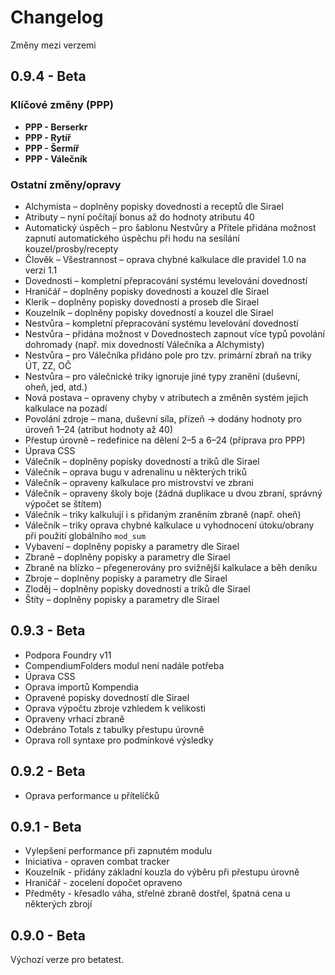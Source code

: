 Changelog
=========
Změny mezi verzemi

0.9.4 - Beta
------------
### Klíčové změny (PPP)
* **PPP - Berserkr**
* **PPP - Rytíř**
* **PPP - Šermíř**
* **PPP - Válečník**

### Ostatní změny/opravy
* Alchymista – doplněny popisky dovedností a receptů dle Sirael  
* Atributy – nyní počítají bonus až do hodnoty atributu 40  
* Automatický úspěch – pro šablonu Nestvůry a Přítele přidána možnost zapnutí automatického úspěchu při hodu na sesílání kouzel/prosby/recepty  
* Člověk – Všestrannost – oprava chybné kalkulace dle pravidel 1.0 na verzi 1.1  
* Dovednosti – kompletní přepracování systému levelování dovedností  
* Hraničář – doplněny popisky dovedností a kouzel dle Sirael  
* Klerik – doplněny popisky dovedností a proseb dle Sirael  
* Kouzelník – doplněny popisky dovedností a kouzel dle Sirael  
* Nestvůra – kompletní přepracování systému levelování dovedností  
* Nestvůra – přidána možnost v Dovednostech zapnout více typů povolání dohromady (např. mix dovedností Válečníka a Alchymisty)  
* Nestvůra – pro Válečníka přidáno pole pro tzv. primární zbraň na triky ÚT, ZZ, OČ  
* Nestvůra – pro válečnické triky ignoruje jiné typy zranění (duševní, oheň, jed, atd.)  
* Nová postava – opraveny chyby v atributech a změněn systém jejich kalkulace na pozadí  
* Povolání zdroje – mana, duševní síla, přízeň → dodány hodnoty pro úroveň 1–24 (atribut hodnoty až 40)  
* Přestup úrovně – redefinice na dělení 2–5 a 6–24 (příprava pro PPP)  
* Úprava CSS  
* Válečník – doplněny popisky dovedností a triků dle Sirael  
* Válečník – oprava bugu v adrenalinu u některých triků  
* Válečník – opraveny kalkulace pro mistrovství ve zbrani  
* Válečník – opraveny školy boje (žádná duplikace u dvou zbraní, správný výpočet se štítem)  
* Válečník – triky kalkulují i s přidaným zraněním zbraně (např. oheň)  
* Válečník – triky oprava chybné kalkulace u vyhodnocení útoku/obrany při použití globálního `mod_sum`  
* Vybavení – doplněny popisky a parametry dle Sirael  
* Zbraně – doplněny popisky a parametry dle Sirael  
* Zbraně na blízko – přegenerovány pro svižnější kalkulace a běh deníku  
* Zbroje – doplněny popisky a parametry dle Sirael  
* Zloděj – doplněny popisky dovedností a triků dle Sirael  
* Štíty – doplněny popisky a parametry dle Sirael

0.9.3 - Beta
------------
* Podpora Foundry v11
* CompendiumFolders modul není nadále potřeba
* Úprava CSS
* Oprava importů Kompendia
* Opravené popisky dovedností dle Sirael
* Oprava výpočtu zbroje vzhledem k velikosti
* Opraveny vrhací zbraně
* Odebráno Totals z tabulky přestupu úrovně
* Oprava roll syntaxe pro podmínkové výsledky

0.9.2 - Beta
------------
* Oprava performance u přítelíčků

0.9.1 - Beta
------------
* Vylepšení performance při zapnutém modulu
* Iniciativa - opraven combat tracker
* Kouzelník - přidány základní kouzla do výběru při přestupu úrovně
* Hraničář - zocelení dopočet opraveno
* Předměty - křesadlo váha, střelné zbraně dostřel, špatná cena u některých zbrojí

0.9.0 - Beta
------------
Výchozí verze pro betatest.
